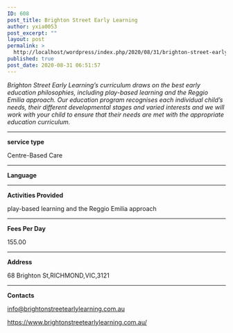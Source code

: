 ```yaml
---
ID: 608
post_title: Brighton Street Early Learning
author: yxia0053
post_excerpt: ""
layout: post
permalink: >
  http://localhost/wordpress/index.php/2020/08/31/brighton-street-early-learning/
published: true
post_date: 2020-08-31 06:51:57
---
```

<em>Brighton Street Early Learning’s curriculum draws on the best early education philosophies, including play-based learning and the Reggio Emilia approach. Our education program recognises each individual child’s needs, their different developmental stages and varied interests and we will work with your child to ensure that their needs are met with the appropriate education curriculum.</em>

<!--more-->

<hr />

<strong>service type</strong>

Centre-Based Care

<hr />

<strong>Language</strong>



<hr />

<strong>Activities Provided</strong>

play-based learning and the Reggio Emilia approach

<hr />

<strong>Fees Per Day</strong>

155.00

<hr />

<strong>Address</strong>

68 Brighton St,RICHMOND,VIC,3121

<hr />

<strong>Contacts</strong>



info@brightonstreetearlylearning.com.au

https://www.brightonstreetearlylearning.com.au/